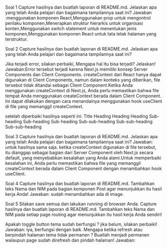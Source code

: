 Soal 1
Capture hasilnya dan buatlah laporan di README.md. Jelaskan apa yang telah Anda pelajari dan bagaimana tampilannya saat ini?
Jawaban :menggunakan komponen React,Menggunakan prop untuk mengontrol perilaku komponen,Menerapkan struktur hierarkis untuk organisasi konten,Menggunakan switch statement untuk menentukan jenis komponen,Menggunakan komponen React untuk tata letak halaman yang terstruktur.

Soal 2
Capture hasilnya dan buatlah laporan di README.md. Jelaskan apa yang telah Anda pelajari dan bagaimana tampilannya saat ini?

Jika terjadi error, silakan perbaiki, Mengapa hal itu bisa terjadi? Jelaskan!
Jawaban:Error tersebut terjadi karena Next.js memiliki konsep Server Components dan Client Components. createContext dari React hanya dapat digunakan di Client Components, namun dalam konteks yang diberikan, file tersebut tidak ditandai sebagai Client Component.Ketika Anda menggunakan createContext di Next.js, Anda perlu memastikan bahwa file tempat Anda menggunakan createContext berada dalam Client Component. Ini dapat dilakukan dengan cara menandainya menggunakan hook useClient di file yang memanggil createContext.

setelah diperbaiki hasilnya seperti ini:
Title
Heading
Heading
Heading
Sub-heading
Sub-heading
Sub-heading
Sub-sub-heading
Sub-sub-heading
Sub-sub-heading

Soal 3
Capture hasilnya dan buatlah laporan di README.md. Jelaskan apa yang telah Anda pelajari dan bagaimana tampilannya saat ini?
Jawaban: untuk hasilnya sama saja. ketika createContext digunakan di file tersebut, itu dianggap sebagai bagian dari Server Component oleh Next.js secara default, yang menyebabkan kesalahan yang Anda alami.Untuk memperbaiki kesalahan ini, Anda perlu memastikan bahwa file yang memanggil createContext berada dalam Client Component dengan menambahkan hook useClient. 

Soal 4
Capture hasilnya dan buatlah laporan di README.md. Tambahkan teks Nama dan NIM pada bagian komponen Post agar menunjukkan itu hasil kerja Anda!
Jawaban: sudah menambahkan ada di image.

Soal 5
Silakan save semua dan lakukan running di browser Anda. Capture hasilnya dan buatlah laporan di README.md. Tambahkan teks Nama dan NIM pada setiap page routing agar menunjukkan itu hasil kerja Anda sendiri!

Apakah toggle button tema sudah berfungsi ? jika belum, silakan perbaiki!
Jawaban: iya, berfungsi dengan baik.
Mengapa ketika refresh atau berpindah halaman tema tidak permanen ? Buatlah menjadi permanen walaupun page sudah direfresh dan pindah halaman!
Jawaban:

